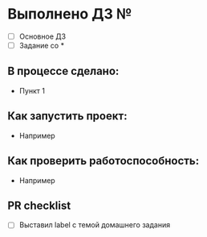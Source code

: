 # Выполнено ДЗ №

 - [ ] Основное ДЗ
 - [ ] Задание со *

## В процессе сделано:
 - Пункт 1


## Как запустить проект:
 - Например

## Как проверить работоспособность:
 - Например

## PR checklist
 - [ ] Выставил label с темой домашнего задания
